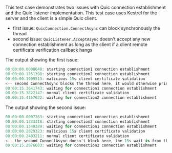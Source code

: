 This test case demonstrates two issues with Quic connection establishment and the Quic listener implementation. This test case uses Kestrel for the server and the client is a simple Quic client.

- first issue: `QuicConnection.ConnectAsync` can block synchronously the thread
- second issue: `QuicListener.AcceptAsync` doesn't accept any new connection establishment as long as the client  if a client remote certificate verification callback hangs

The output showing the first issue:
```csharp
00:00:00.0008648: starting connection1 connection establishment
00:00:00.1361398: starting connection2 connection establishment
00:00:00.1999513: malicious 15s client certificate validation
<-- second ConnectAsync blocks the thread here, it would otherwise print "waiting for connection1 connection establishment" -->
00:00:15.3641743: waiting for connection1 connection establishment
00:00:15.3822147: normal client certificate validation
00:00:15.4157622: waiting for connection2 connection establishment
```

The output showing the second issue:
```csharp
00:00:00.0007263: starting connection1 connection establishment
00:00:00.1333318: starting connection2 connection establishment
00:00:00.1349389: waiting for connection1 connection establishment
00:00:00.2029323: malicious 15s client certificate validation
00:00:00.2483211: normal client certificate validation
<-- the second ConnectAsync doesn't block here, the 15s wait is from the waiting of the fist connection establishment -->
00:00:15.2076603: waiting for connection2 connection establishment
```
